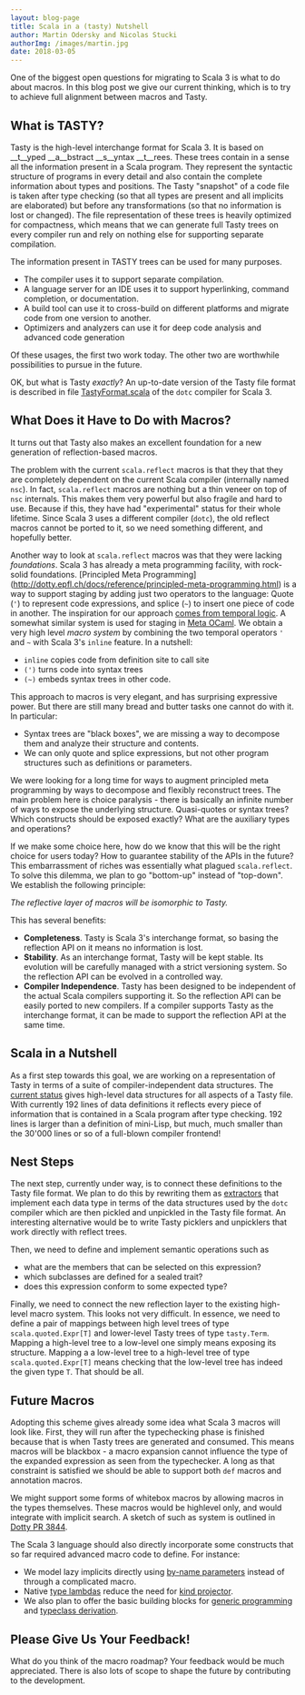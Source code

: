 ```yaml
---
layout: blog-page
title: Scala in a (tasty) Nutshell
author: Martin Odersky and Nicolas Stucki
authorImg: /images/martin.jpg
date: 2018-03-05
---
```


One of the biggest open questions for migrating to Scala 3 is what to do about macros. In this blog post we give our current thinking, which is to try to achieve full alignment between macros and Tasty.

## What is TASTY?

Tasty is the high-level interchange format for Scala 3. It is based on __t__yped __a__bstract __s__yntax __t__rees. These trees contain in a sense all the information present in a Scala program. They represent the syntactic structure of programs in every detail and also contain the complete information about types and positions. The Tasty "snapshot" of a code file is taken after type checking (so that all types are present and all implicits are elaborated) but before any transformations (so that no information is lost or changed). The file representation of these trees is heavily optimized for compactness, which means that we can generate full Tasty trees on every compiler run and rely on nothing else for supporting separate compilation.

The information present in TASTY trees can be used for many purposes.

 - The compiler uses it to support separate compilation.
 - A language server for an IDE uses it to support hyperlinking, command completion, or documentation.
 - A build tool can use it to cross-build on different platforms and migrate code from one
   version to another.
 - Optimizers and analyzers can use it for deep code analysis and advanced code generation

Of these usages, the first two work today. The other two are worthwhile possibilities to pursue in the future.

OK, but what is Tasty _exactly_? An up-to-date version of the Tasty file format is described in file
[TastyFormat.scala](https://github.com/lampepfl/dotty/blob/master/compiler/src/dotty/tools/dotc/core/tasty/TastyFormat.scala)
of the `dotc` compiler for Scala 3.

## What Does it Have to Do with Macros?

It turns out that Tasty also makes an excellent foundation for a new generation of reflection-based macros.

The problem with the current `scala.reflect` macros is that they that they are completely dependent on the current Scala compiler (internally named `nsc`). In fact, `scala.reflect` macros are nothing but a thin veneer on top of `nsc` internals. This makes them very powerful but also fragile and hard to use. Because if this, they have had "experimental" status for their whole lifetime. Since Scala 3 uses a different compiler (`dotc`), the old reflect macros cannot be ported to it, so we need something different, and hopefully better.

Another way to look at `scala.reflect` macros was that they were lacking _foundations_. Scala 3 has already a meta programming facility, with rock-solid foundations. [Principled Meta Programming] (http://dotty.epfl.ch/docs/reference/principled-meta-programming.html) is a way to support staging by adding just two operators to the language: Quote (`'`) to represent code expressions, and splice (`~`) to insert one piece of code in another. The inspiration for our approach [comes from temporal logic](https://ieeexplore.ieee.org/abstract/document/561317/).  A somewhat similar system
is used for staging in [Meta OCaml](http://okmij.org/ftp/ML/MetaOCaml.html).
We obtain a very high level _macro system_ by combining the two temporal operators `'` and `~` with Scala 3's `inline` feature. In a nutshell:

 - `inline` copies code from definition site to call site
 - `(')` turns code into syntax trees
 - `(~)` embeds syntax trees in other code.

This approach to macros is very elegant, and has surprising expressive power. But there are still many bread and butter tasks one cannot do with it. In particular:

 - Syntax trees are "black boxes", we are missing a way to decompose them and analyze their structure and contents.
 - We can only quote and splice expressions, but not other program structures such as definitions or parameters.

We were looking for a long time for ways to augment principled meta programming by ways to decompose and flexibly reconstruct trees. The main problem here is choice paralysis - there is basically an infinite number of ways to expose the underlying structure. Quasi-quotes or syntax trees? Which constructs should be exposed exactly? What are the auxiliary types and operations?

If we make some choice here, how do we know that this will be the right choice for users today? How to guarantee stability of the APIs in the future? This embarrassment of riches was essentially what plagued `scala.reflect`.
To solve this dilemma, we plan to go "bottom-up" instead of "top-down". We establish the following principle:

  _The reflective layer of macros will be isomorphic to Tasty._

This has several benefits:

 - **Completeness**. Tasty is Scala 3's interchange format, so basing the reflection API on it means no information is lost.
 - **Stability**. As an interchange format, Tasty will be kept stable. Its evolution will be carefully managed with a strict versioning system. So the reflection API can be evolved in a controlled way.
 - **Compiler Independence**. Tasty has been designed to be independent of the actual Scala compilers supporting it.
So the reflection API can be easily ported to new compilers. If a compiler supports Tasty as the interchange format, it can be made to support the reflection API at the same time.

## Scala in a Nutshell

As a first step towards this goal, we are working on a representation of Tasty in terms of a suite of compiler-independent data structures. The [current status](https://github.com/lampepfl/dotty/blob/master/tests/pos/tasty/definitions.scala) gives high-level data structures for all aspects of a Tasty file. With currently 192 lines of data definitions it reflects every piece of information that is contained in a Scala program after type checking. 192 lines is larger than a definition of mini-Lisp, but much, much smaller than the 30'000 lines or so of a full-blown compiler frontend!

## Nest Steps

The next step, currently under way, is to connect these definitions to the Tasty file format. We plan to do this by rewriting them as [extractors](https://docs.scala-lang.org/tour/extractor-objects.html) that implement each data type in terms of the data structures used by the `dotc` compiler which are then pickled and unpickled in the Tasty file format. An interesting alternative would be to write Tasty picklers and unpicklers that work directly with reflect trees.

Then, we need to define and implement semantic operations such as

 - what are the members that can be selected on this expression?
 - which subclasses are defined for a sealed trait?
 - does this expression conform to some expected type?

Finally, we need to connect the new reflection layer to the existing high-level macro system. This looks not very difficult. In essence, we need to define a pair of mappings between high level trees of type `scala.quoted.Expr[T]` and lower-level Tasty trees of type `tasty.Term`. Mapping a high-level tree to a low-level one simply means exposing its structure. Mapping a a low-level tree to a high-level tree of type `scala.quoted.Expr[T]` means checking that the low-level tree has indeed the given type `T`. That should be all.

## Future Macros

Adopting this scheme gives already some idea what Scala 3 macros will look like. First, they will run after the typechecking phase is finished because that is when Tasty trees are generated and consumed. This means macros will be blackbox - a macro expansion cannot influence the type of the expanded expression as seen from the typechecker. A long as that constraint is satisfied we should be able to support both `def` macros and annotation macros.

We might support some forms of whitebox macros by allowing macros in the types themselves. These macros would be highlevel only, and would integrate with implicit search. A sketch of such as system is outlined in [Dotty PR 3844](https://github.com/lampepfl/dotty/pull/3844]).

The Scala 3 language should also directly incorporate some constructs that so far required
advanced macro code to define. For instance:

 - We model lazy implicits directly using
[by-name parameters](http://dotty.epfl.ch/docs/reference/implicit-by-name-parameters.html) instead of through a complicated macro.
 - Native [type lambdas](http://dotty.epfl.ch/docs/reference/type-lambdas.html) reduce the need for
   [kind projector](https://github.com/non/kind-projector).
 - We also plan to offer the basic building blocks for [generic programming](https://github.com/milessabin/shapeless) and [typeclass derivation](https://github.com/propensive/magnolia).

## Please Give Us Your Feedback!

What do you think of the macro roadmap? Your feedback would be much appreciated. There is also lots of scope to shape the future by contributing to the development.
